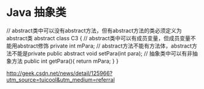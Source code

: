 # Java 抽象类


// abstract类中可以没有abstract方法，但有abstract方法的类必须定义为abstract类
abstract class C3 {
    // abstract类中可以有成员变量，但成员变量不能用abstract修饰
    private int mPara;
    // abstract方法不能有方法体，abstract方法不能是private
    public abstract void setPara(int para);
    // 抽象类中可以有非抽象方法
    public int getPara(){
        return mPara;
    }
}








http://geek.csdn.net/news/detail/125966?utm_source=tuicool&utm_medium=referral






